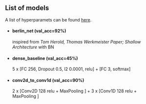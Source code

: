 ## List of models

A list of hyperparamets can be found [here](potential_hyperparameters.md).

- #### berlin_net (val_acc=92%)

  inspired from *Tom Herold, Thomas Werkmeister Paper; Shallow Architecture* with BN

- #### dense_baseline (val_acc=45%)

  5 x [FC 256, Dropout 0.5, l2 0.0001, relu] + [FC 3, softmax]

- #### conv2d_to_conv1d (val_acc=90%)

  2 x [Conv2D 128 relu + MaxPooling ] + 3 x [Conv1D 128 relu + MaxPooling ]


